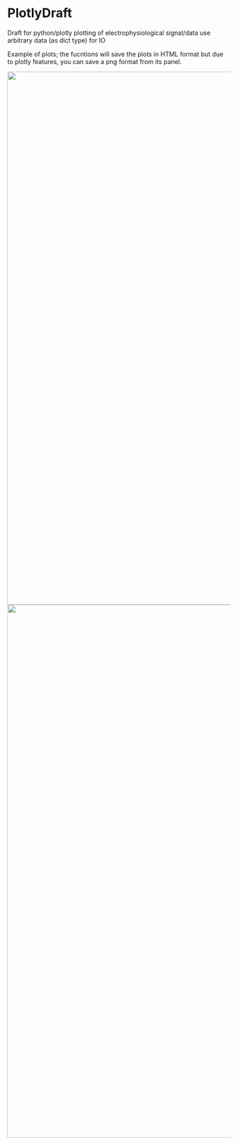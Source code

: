 # PlotlyDraft

Draft for python/plotly plotting of electrophysiological signal/data
use arbitrary data (as dict type) for IO

Example of plots; the fucntions will save the plots in HTML format but due to plotly features, you can save a png format from its panel.


<img src="https://github.com/HNXJ/PlotlyDraft/blob/main/pfc_spectral_coherence.png" width="1200"/>

<img src="https://github.com/HNXJ/PlotlyDraft/blob/main/pfc_spectral_powers.png" width="1200"/>
